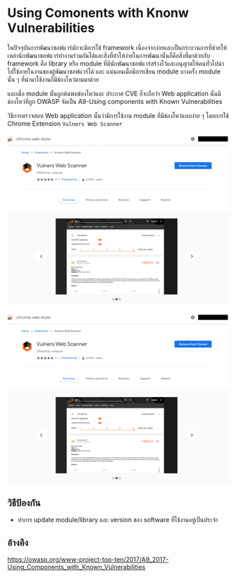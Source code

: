 # Using Comonents with Knonw Vulnerabilities

ในปัจจุบันการพัฒนาซอฟแวร์มักจะมีการใช้ framework เนื่องจากง่ายและเป็นกระบวนการที่ช่วยให้เหล่านักพัฒนาซอฟแวร์ทำงานร่วมกันได้และสิ่งที่ทำให้ง่ายในการพัฒนานั้นก็คือสิ่งที่มาด้วยกับ framework คือ library หรือ module ที่มีนักพัฒนาซอฟแวร์สร้างไว้และอนุญาตให้คนทั่วไปนำไปใช้ภายในงานของผู้พัฒนาซอฟแวร์ได้ และ แน่นอนเมื่อมีการเขียน module บางครั้ง module นั้น ๆ ที่นำมาใช้งานก็มีช่องโหว่ตามมาด้วย

และเมื่อ module นั้นถูกค้นพบช่องโหว่และ ประกาศ CVE ก็จะถือว่า Web application นั้นมีช่องโหว่ที่ถูก OWASP จัดเป็น A9-Using components with Known Vulnerabilities

วิธีการตรวจสอบ Web application นั้นว่ามีการใช้งาน module ที่มีช่องโหว่แบบง่าย ๆ โดยการใช้ Chrome Extension `Vulners Web Scanner`

![Screenshot 2021-04-04 130352](https://raw.githubusercontent.com/itsGno/itsGno.github.io/main/pics/Screenshot%202021-04-04%20130352.png)

![Screenshot 2021-04-04 130256](https://raw.githubusercontent.com/itsGno/itsGno.github.io/main/pics/Screenshot%202021-04-04%20130352.png)



## วิธีป้องกัน

- ทำการ update module/library และ version ของ software ที่ใช้งานอยู่เป็นประจำ

## อ้างอิง

https://owasp.org/www-project-top-ten/2017/A9_2017-Using_Components_with_Known_Vulnerabilities


